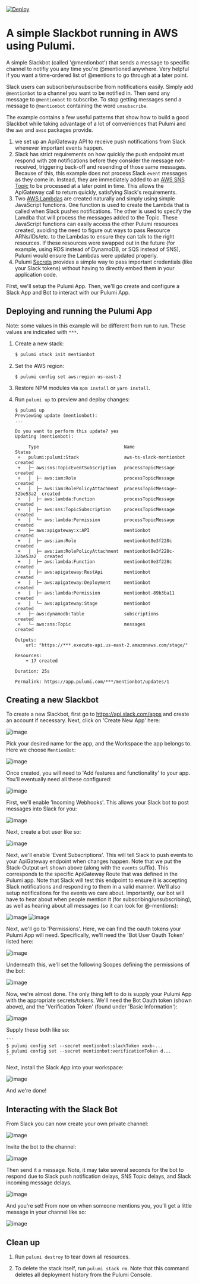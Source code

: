 [![Deploy](https://get.pulumi.com/new/button.svg)](https://app.pulumi.com/new)

# A simple Slackbot running in AWS using Pulumi.

A simple Slackbot (called '@mentionbot') that sends a message to specific channel to notifiy you any time you're @mentioned anywhere.  Very helpful if you want a time-ordered list of @mentions to go through at a later point.

Slack users can subscribe/unsubscribe from notifications easily.  Simply add `@mentionbot` to a channel you want to be notified in.  Then send any message to `@mentionbot` to subscribe.  To stop getting messages send a message to `@mentionbot` containing the word `unsubscribe`.

The example contains a few useful patterns that show how to build a good Slackbot while taking advantage of a lot of conveniences that Pulumi and the `aws` and `awsx` packages provide.

1. we set up an ApiGateway API to receive push notifications from Slack whenever important events happen.
2. Slack has strict requirements on how quickly the push endpoint must respond with `200` notifications before they consider the message not-received, triggering back-off and resending of those same messages.  Because of this, this example does not process Slack `event` messages as they come in.  Instead, they are immediately added to an [AWS SNS Topic](https://aws.amazon.com/sns/) to be processed at a later point in time.  This allows the ApiGateway call to return quickly, satisfying Slack's requirements.
3. Two [AWS Lambdas](https://aws.amazon.com/lambda/) are created naturally and simply using simple JavaScript functions.  One function is used to create the Lambda that is called when Slack pushes notifications.  The other is used to specify the Lamdba that will process the messages added to the Topic.  These JavaScript functions can easily access the other Pulumi resources created, avoiding the need to figure out ways to pass Resource ARNs/IDs/etc. to the Lambdas to ensure they can talk to the right resources.  If these resources were swapped out in the future (for example, using RDS instead of DynamoDB, or SQS instead of SNS), Pulumi would ensure the Lambdas were updated properly.
4. Pulumi [Secrets](https://pulumi.io/reference/config.html) provides a simple way to pass important credentials (like your Slack tokens) without having to directly embed them in your application code.

First, we'll setup the Pulumi App.  Then, we'll go create and configure a Slack App and Bot to interact with our Pulumi App.

## Deploying and running the Pulumi App

Note: some values in this example will be different from run to run.  These values are indicated
with `***`.

1.  Create a new stack:

    ```bash
    $ pulumi stack init mentionbot
    ```

1.  Set the AWS region:

    ```
    $ pulumi config set aws:region us-east-2
    ```

1.  Restore NPM modules via `npm install` or `yarn install`.

1.  Run `pulumi up` to preview and deploy changes:

    ```
    $ pulumi up
    Previewing update (mentionbot):
    ...

    Do you want to perform this update? yes
    Updating (mentionbot):

         Type                                Name                          Status 
     +   pulumi:pulumi:Stack                 aws-ts-slack-mentionbot       created
     +   ├─ aws:sns:TopicEventSubscription   processTopicMessage           created
     +   │  ├─ aws:iam:Role                  processTopicMessage           created
     +   │  ├─ aws:iam:RolePolicyAttachment  processTopicMessage-32be53a2  created
     +   │  ├─ aws:lambda:Function           processTopicMessage           created
     +   │  ├─ aws:sns:TopicSubscription     processTopicMessage           created
     +   │  └─ aws:lambda:Permission         processTopicMessage           created
     +   ├─ aws:apigateway:x:API             mentionbot                    created
     +   │  ├─ aws:iam:Role                  mentionbot8e3f228c            created
     +   │  ├─ aws:iam:RolePolicyAttachment  mentionbot8e3f228c-32be53a2   created
     +   │  ├─ aws:lambda:Function           mentionbot8e3f228c            created
     +   │  ├─ aws:apigateway:RestApi        mentionbot                    created
     +   │  ├─ aws:apigateway:Deployment     mentionbot                    created
     +   │  ├─ aws:lambda:Permission         mentionbot-89b3ba11           created
     +   │  └─ aws:apigateway:Stage          mentionbot                    created
     +   ├─ aws:dynamodb:Table               subscriptions                 created
     +   └─ aws:sns:Topic                    messages                      created

    Outputs:
        url: "https://***.execute-api.us-east-2.amazonaws.com/stage/"

    Resources:
        + 17 created

    Duration: 25s

    Permalink: https://app.pulumi.com/***/mentionbot/updates/1
    ```



## Creating a new Slackbot

To create a new Slackbot, first go to https://api.slack.com/apps and create an account if necessary.  Next, click on 'Create New App' here:

![image](https://user-images.githubusercontent.com/4564579/55648728-e7127180-5795-11e9-9ddf-849d789ea05b.png)

Pick your desired name for the app, and the Workspace the app belongs to.  Here we choose `MentionBot`:

![image](https://user-images.githubusercontent.com/4564579/55648747-f7c2e780-5795-11e9-9f95-e715ba76b7c8.png)

Once created, you will need to 'Add features and functionality' to your app. You'll eventually need all these configured:

![image](https://user-images.githubusercontent.com/4564579/55648788-15904c80-5796-11e9-9c6c-27f68c900f13.png)

First, we'll enable 'Incoming Webhooks'.  This allows your Slack bot to post messages into Slack for you:
 
![image](https://user-images.githubusercontent.com/4564579/55648806-22ad3b80-5796-11e9-8dfd-ba86b7ba9351.png)

Next, create a bot user like so:

![image](https://user-images.githubusercontent.com/4564579/55648827-32c51b00-5796-11e9-9abc-086a3760f6af.png)

Next, we'll enable 'Event Subscriptions'.  This will tell Slack to push events to your ApiGateway endpoint when changes happen.  Note that we put the Stack-Output `url` shown above (along with the `events` suffix).  This corresponds to the specific ApiGateway Route that was defined in the Pulumi app. Note that Slack will test this endpoint to ensure it is accepting Slack notifications and responding to them in a valid manner.  We'll also setup notifications for the events we care about.  Importantly, our bot will have to hear about when people mention it (for subscribing/unsubscribing), as well as hearing about all messages (so it can look for @-mentions):

![image](https://user-images.githubusercontent.com/4564579/55648880-58522480-5796-11e9-95fd-edfc9d12c381.png)
![image](https://user-images.githubusercontent.com/4564579/55648902-63a55000-5796-11e9-8cf6-8e8f4909d600.png)

Next, we'll go to 'Permissions'.  Here, we can find the oauth tokens your Pulumi App will need.  Specifically, we'll need the 'Bot User Oauth Token' listed here:

![image](https://user-images.githubusercontent.com/4564579/55648951-7fa8f180-5796-11e9-81ba-b45d7ebc4bb7.png)

Underneath this, we'll set the following Scopes defining the permissions of the bot:

   ![image](https://user-images.githubusercontent.com/4564579/55647362-55edcb80-5792-11e9-8f60-ae5261fa9c9a.png)

Now, we're almost done.  The only thing left to do is supply your Pulumi App with the appropriate secrets/tokens.  We'll need the Bot Oauth token (shown above), and the 'Verification Token' (found under 'Basic Information'): 

   ![image](https://user-images.githubusercontent.com/4564579/55647507-af55fa80-5792-11e9-80bf-b07b894d996f.png)

Supply these both like so:

    ```
    $ pulumi config set --secret mentionbot:slackToken xoxb-...
    $ pulumi config set --secret mentionbot:verificationToken d...
    ```

Next, install the Slack App into your workspace:

   ![image](https://user-images.githubusercontent.com/4564579/55647599-eaf0c480-5792-11e9-88c5-83daefb32580.png)

And we're done!

## Interacting with the Slack Bot

From Slack you can now create your own private channel:

![image](https://user-images.githubusercontent.com/4564579/55647696-2ab7ac00-5793-11e9-8165-5672146036d3.png)

Invite the bot to the channel:

![image](https://user-images.githubusercontent.com/4564579/55647722-40c56c80-5793-11e9-8a97-5ce087d2bfe3.png)

Then send it a message.  Note, it may take several seconds for the bot to respond due to Slack push notification delays, SNS Topic delays, and Slack incoming message delays.

![image](https://user-images.githubusercontent.com/4564579/55648466-3e641200-5795-11e9-9917-e64cdf45b63e.png)

And you're set!  From now on when someone mentions you, you'll get a little message in your channel like so:

![image](https://user-images.githubusercontent.com/4564579/55648631-b0d4f200-5795-11e9-886a-8ce0f932e9f1.png)


## Clean up

1.  Run `pulumi destroy` to tear down all resources.

1.  To delete the stack itself, run `pulumi stack rm`. Note that this command deletes all deployment history from the Pulumi Console.
